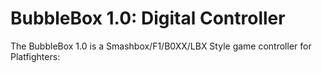 # BubbleBox 1.0: Digital Controller
 The BubbleBox 1.0 is a Smashbox/F1/B0XX/LBX Style game controller for Platfighters:

